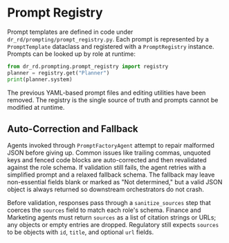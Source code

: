 # Prompt Registry

Prompt templates are defined in code under `dr_rd/prompting/prompt_registry.py`.
Each prompt is represented by a `PromptTemplate` dataclass and registered with a
`PromptRegistry` instance. Prompts can be looked up by role at runtime:

```python
from dr_rd.prompting.prompt_registry import registry
planner = registry.get("Planner")
print(planner.system)
```

The previous YAML-based prompt files and editing utilities have been removed.
The registry is the single source of truth and prompts cannot be modified at
runtime.

## Auto-Correction and Fallback

Agents invoked through `PromptFactoryAgent` attempt to repair malformed JSON
before giving up.  Common issues like trailing commas, unquoted keys and fenced
code blocks are auto-corrected and then revalidated against the role schema. If
validation still fails, the agent retries with a simplified prompt and a
relaxed fallback schema. The fallback may leave non-essential fields blank or
marked as "Not determined," but a valid JSON object is always returned so
downstream orchestrators do not crash.

Before validation, responses pass through a `sanitize_sources` step that coerces
the `sources` field to match each role's schema. Finance and Marketing agents
must return `sources` as a list of citation strings or URLs; any objects or empty
entries are dropped. Regulatory still expects `sources` to be objects with
`id`, `title`, and optional `url` fields.
